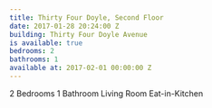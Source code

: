 ```yaml
---
title: Thirty Four Doyle, Second Floor
date: 2017-01-28 20:24:00 Z
building: Thirty Four Doyle Avenue
is available: true
bedrooms: 2
bathrooms: 1
available at: 2017-02-01 00:00:00 Z
---
```


2 Bedrooms
1 Bathroom
Living Room
Eat-in-Kitchen